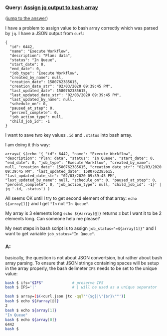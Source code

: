 ### Query: [Assign jq output to bash array](https://stackoverflow.com/questions/60052195/assign-jq-output-to-bash-array)
([jump to the answer]())

I have a problem to assign value to bash array correctly which was parsed by `jq`. I have a JSON output from `curl`: 

    {
      "id": 6442,
      "name": "Execute Workflow",
      "description": "Plan: data",
      "status": "In Queue",
      "start_date": 0,
      "end_date": 0,
      "job_type": "Execute Workflow",
      "created_by_name": null,
      "creation_date": 1580762385615,
      "creation_date_str": "02/03/2020 09:39:45 PM",
      "last_updated_date": 1580762385615,
      "last_updated_date_str": "02/03/2020 09:39:45 PM",
      "last_updated_by_name": null,
      "schedule_on": 0,
      "paused_at_step": 0,
      "percent_complete": 0,
      "job_action_type": null,
      "child_job_id": -1
    }

I want to save two key values `.id` and `.status` into bash array.

I am doing it this way:

    array=( $(echo '{ "id": 6442, "name": "Execute Workflow", "description": "Plan: data", "status": "In Queue", "start_date": 0, "end_date": 0, "job_type": "Execute Workflow", "created_by_name": null, "creation_date": 1580762385615, "creation_date_str": "02/03/2020 09:39:45 PM", "last_updated_date": 1580762385615, "last_updated_date_str": "02/03/2020 09:39:45 PM", "last_updated_by_name": null, "schedule_on": 0, "paused_at_step": 0, "percent_complete": 0, "job_action_type": null, "child_job_id": -1}' | jq '.id, .status') ) 

All seems OK until I try to get second element of that array: `echo ${array[1]}` and I get
`"In` not `"In Queue"`. 

My array is 3 elements long `echo ${#array[@]}` returns `3` but I want it to be 2 elements long.
Can someone help me please?

My next steps in bash script is to assign `job_status="=${array[1]}"` and I want to get variable `job_status="In Queue"`.

### A:
basically, the question is not about JSON convertsion, but rather about bash array parsing. To ensure that JSON strings containing spaces
will be setup in the array properly, the bash delimeter `IFS` needs to be set to the unique value:
```bash
bash $ ifs="$IFS"             # preserve IFS
bash $ IFS='|'                # | will be used as a unique separator

bash $ array=($(<curl.json jtc -qqT'"{$g}|\"{$r}\""'))
bash $ echo ${#array[@]}
2
bash $ echo ${array[1]}
"In Queue"
bash $ echo ${array[0]}
6442
bash $ 
```




